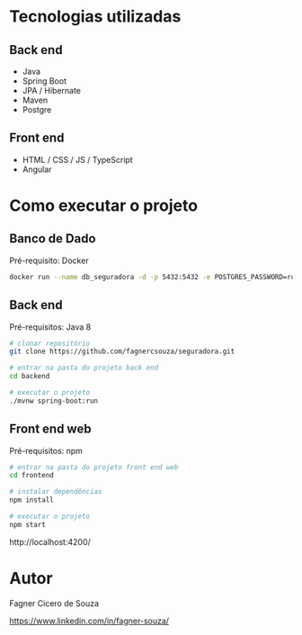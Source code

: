 # Tecnologias utilizadas
## Back end
- Java
- Spring Boot
- JPA / Hibernate
- Maven
- Postgre

## Front end
- HTML / CSS / JS / TypeScript
- Angular

# Como executar o projeto

## Banco de Dado
Pré-requisito: Docker

```bash
docker run --name db_seguradora -d -p 5432:5432 -e POSTGRES_PASSWORD=root -e POSTGRES_DB=seguradora postgres
```

## Back end
Pré-requisitos: Java 8

```bash
# clonar repositório
git clone https://github.com/fagnercsouza/seguradora.git

# entrar na pasta do projeto back end
cd backend

# executar o projeto
./mvnw spring-boot:run
```

## Front end web
Pré-requisitos: npm

```bash
# entrar na pasta do projeto front end web
cd frontend

# instalar dependências
npm install

# executar o projeto
npm start
```
http://localhost:4200/

# Autor

Fagner Cicero de Souza

https://www.linkedin.com/in/fagner-souza/
